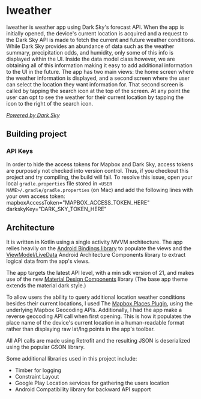 # Iweather
Iweather is  weather app using Dark Sky's forecast API. When the app is initially opened, the device's current location is acquired and a request to the Dark Sky API is made to fetch the current and future weather conditions. While Dark Sky provides an abundance of data such as the weather summary, precipitation odds, and humidity, only some of this info is displayed within the UI. Inside the data model class however, we are obtaining all of this information making it easy to add additional information to the UI in the future. The app has two main views: the home screen where the weather information is displayed, and a second screen where the user can select the location they want information for. That second screen is called by tapping the search icon at the top of the screen. At any point the user can opt to see the weather for their current location by tapping the icon to the right of the search icon.

[_Powered by Dark Sky_](https://darksky.net/poweredby/)
## Building project

### API Keys
In order to hide the access tokens for Mapbox and Dark Sky, access tokens are purposely not checked into version control. Thus, if you checkout this project and try compiling, the build will fail. To resolve this issue, open your local `gradle.properties` file stored in `<USER NAME>/.gradle/gradle.properties` (on Mac) and add the following lines with your own access token:
mapboxAccessToken="MAPBOX_ACCESS_TOKEN_HERE"
darkskyKey="DARK_SKY_TOKEN_HERE"

## Architecture
It is written in Kotlin using a single activity MVVM architecture. The app relies heavily on the [Android Bindings library](https://developer.android.com/topic/libraries/data-binding/) to populate the views and the [ViewModel/LiveData](https://developer.android.com/topic/libraries/architecture/viewmodel) Android Architecture Components library to extract logical data from the app's views.

The app targets the latest API level, with a min sdk version of 21, and makes use of the new [Material Design Components](https://material.io/develop/android/docs/getting-started/) library (The base app theme extends the material dark style.)

To allow users the ability to query additional location weather conditions besides their current locations, I used The [Mapbox Places Plugin](https://github.com/mapbox/mapbox-plugins-android/tree/master/plugin-places), using the underlying Mapbox Geocoding APIs. Additionally, I had the app make a reverse geocoding API call when first opening. This is how it populates the place name of the device's current location in a human-readable format rather than displaying raw lat/lng points in the app's toolbar.

All API calls are made using Retrofit and the resulting JSON is deserialized using the popular GSON library.

Some additional libraries used in this project include:
- Timber for logging
- Constraint Layout
- Google Play Location services for gathering the users location
- Android Compatibility library for backward API support
